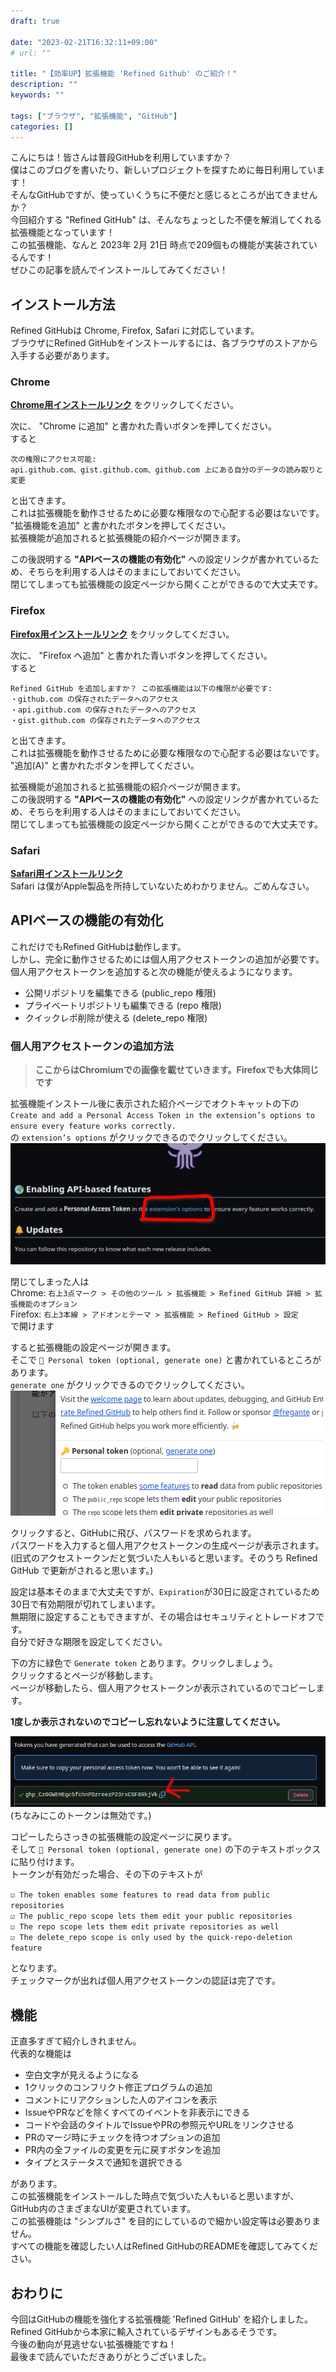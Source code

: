 ```yaml
---
draft: true

date: "2023-02-21T16:32:11+09:00"
# url: ""

title: "【効率UP】拡張機能 'Refined Github' のご紹介！"
description: ""
keywords: ""

tags: ["ブラウザ", "拡張機能", "GitHub"]
categories: []
---
```


こんにちは！皆さんは普段GitHubを利用していますか？  
僕はこのブログを書いたり、新しいプロジェクトを探すために毎日利用しています！  
そんなGitHubですが、使っていくうちに不便だと感じるところが出てきませんか？  
今回紹介する "Refined GitHub" は、そんなちょっとした不便を解消してくれる拡張機能となっています！  
この拡張機能、なんと 2023年 2月 21日 時点で209個もの機能が実装されているんです！  
ぜひこの記事を読んでインストールしてみてください！  

## インストール方法

Refined GitHubは Chrome, Firefox, Safari に対応しています。  
ブラウザにRefined GitHubをインストールするには、各ブラウザのストアから入手する必要があります。  

### Chrome

**[Chrome用インストールリンク](https://chrome.google.com/webstore/detail/refined-github/hlepfoohegkhhmjieoechaddaejaokhf)** をクリックしてください。  

次に、 "Chrome に追加" と書かれた青いボタンを押してください。  
すると  

`次の権限にアクセス可能:`  
`api.github.com、gist.github.com、github.com 上にある自分のデータの読み取りと変更`

と出てきます。  
これは拡張機能を動作させるために必要な権限なので心配する必要はないです。  
"拡張機能を追加" と書かれたボタンを押してください。  
拡張機能が追加されると拡張機能の紹介ページが開きます。  

この後説明する **"APIベースの機能の有効化"** への設定リンクが書かれているため、そちらを利用する人はそのままにしておいてください。  
閉じてしまっても拡張機能の設定ページから開くことができるので大丈夫です。  

### Firefox

**[Firefox用インストールリンク](https://addons.mozilla.org/ja/firefox/addon/refined-github-/)** をクリックしてください。  

次に、 "Firefox へ追加" と書かれた青いボタンを押してください。  
すると  

`Refined GitHub を追加しますか？ この拡張機能は以下の権限が必要です:`  
`・github.com の保存されたデータへのアクセス`  
`・api.github.com の保存されたデータへのアクセス`  
`・gist.github.com の保存されたデータへのアクセス`  

と出てきます。  
これは拡張機能を動作させるために必要な権限なので心配する必要はないです。  
"追加(A)" と書かれたボタンを押してください。  

拡張機能が追加されると拡張機能の紹介ページが開きます。  
この後説明する **"APIベースの機能の有効化"** への設定リンクが書かれているため、そちらを利用する人はそのままにしておいてください。  
閉じてしまっても拡張機能の設定ページから開くことができるので大丈夫です。  

### Safari

**[Safari用インストールリンク](https://apps.apple.com/app/id1519867270)**  
Safari は僕がApple製品を所持していないためわかりません。ごめんなさい。

## APIベースの機能の有効化

これだけでもRefined GitHubは動作します。  
しかし、完全に動作させるためには個人用アクセストークンの追加が必要です。  
個人用アクセストークンを追加すると次の機能が使えるようになります。  

* 公開リポジトリを編集できる (public_repo 権限)
* プライベートリポジトリも編集できる (repo 権限)
* クイックレポ削除が使える (delete_repo 権限)

### 個人用アクセストークンの追加方法

> **ここからはChromiumでの画像を載せていきます。Firefoxでも大体同じです**

拡張機能インストール後に表示された紹介ページでオクトキャットの下の  
`Create and add a Personal Access Token in the extension’s options to ensure every feature works correctly.`  
の `extension’s options` がクリックできるのでクリックしてください。  
![APIベースの機能有効化リンクの位置](/img/refined-github/api-feature.png)  

閉じてしまった人は  
Chrome: `右上3点マーク > その他のツール > 拡張機能 > Refined GitHub 詳細 > 拡張機能のオプション`  
Firefox: `右上3本線 > アドオンとテーマ > 拡張機能 > Refined GitHub > 設定`  
で開けます

すると拡張機能の設定ページが開きます。  
そこで `🔑 Personal token (optional, generate one)` と書かれているところがあります。  
`generate one` がクリックできるのでクリックしてください。  
![🔑 Personal token (optional, generate one)](/img/refined-github/personal-access-token.png)

クリックすると、GitHubに飛び、パスワードを求められます。  
パスワードを入力すると個人用アクセストークンの生成ページが表示されます。  
(旧式のアクセストークンだと気づいた人もいると思います。そのうち Refined GitHub で更新がされると思います。)  

設定は基本そのままで大丈夫ですが、`Expiration`が30日に設定されているため30日で有効期限が切れてしまいます。  
無期限に設定することもできますが、その場合はセキュリティとトレードオフです。  
自分で好きな期限を設定してください。  

下の方に緑色で `Generate token` とあります。クリックしましょう。  
クリックするとページが移動します。  
ページが移動したら、個人用アクセストークンが表示されているのでコピーします。  

**1度しか表示されないのでコピーし忘れないように注意してください。**

![個人用アクセストークン コピー](/img/refined-github/personal-access-token-copy.png)
(ちなみにこのトークンは無効です。)  

コピーしたらさっきの拡張機能の設定ページに戻ります。  
そして `🔑 Personal token (optional, generate one)` の下のテキストボックスに貼り付けます。  
トークンが有効だった場合、その下のテキストが

`☑ The token enables some features to read data from public repositories`  
`☑ The public_repo scope lets them edit your public repositories`  
`☑ The repo scope lets them edit private repositories as well`  
`☑ The delete_repo scope is only used by the quick-repo-deletion feature`  

となります。  
チェックマークが出れば個人用アクセストークンの認証は完了です。  

## 機能

正直多すぎて紹介しきれません。  
代表的な機能は

* 空白文字が見えるようになる
* 1クリックのコンフリクト修正プログラムの追加
* コメントにリアクションした人のアイコンを表示
* IssueやPRなどを除くすべてのイベントを非表示にできる
* コードや会話のタイトルでIssueやPRの参照元やURLをリンクさせる
* PRのマージ時にチェックを待つオプションの追加
* PR内の全ファイルの変更を元に戻すボタンを追加
* タイプとステータスで通知を選択できる

があります。  
この拡張機能をインストールした時点で気づいた人もいると思いますが、GitHub内のさまざまなUIが変更されています。  
この拡張機能は "シンプルさ" を目的にしているので細かい設定等は必要ありません。  
すべての機能を確認したい人はRefined GitHubのREADMEを確認してみてください。  

## おわりに

今回はGitHubの機能を強化する拡張機能 'Refined GitHub' を紹介しました。  
Refined GitHubから本家に輸入されているデザインもあるそうです。  
今後の動向が見逃せない拡張機能ですね！  
最後まで読んでいただきありがとうございました。  

